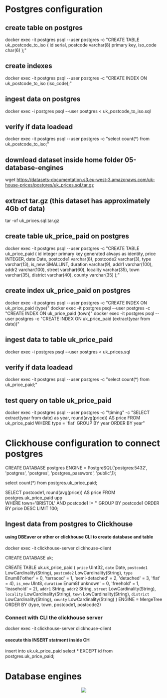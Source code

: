 # Postgres configuration 

## create table on postgres
docker exec -it postgres psql --user postgres -c "CREATE TABLE uk_postcode_to_iso
(
        id serial,
    	postcode varchar(8) primary key,
    	iso_code char(6)
);"

## create indexes
docker exec -it postgres psql --user postgres -c "CREATE INDEX ON uk_postcode_to_iso (iso_code);"

## ingest data on postgres
docker exec -i postgres psql --user postgres < uk_postcode_to_iso.sql

## verify if data loadead
docker exec -it postgres psql --user postgres -c "select count(*) from uk_postcode_to_iso;"


## download dataset inside home folder 05-database-engines
wget https://datasets-documentation.s3.eu-west-3.amazonaws.com/uk-house-prices/postgres/uk_prices.sql.tar.gz

## extract tar.gz (this dataset has approximately 4Gb of data)
tar -xf uk_prices.sql.tar.gz 

## create table uk_price_paid on postgres
docker exec -it postgres psql --user postgres -c "CREATE TABLE uk_price_paid
(
   id integer primary key generated always as identity,
   price INTEGER,
   date Date,
   postcode1 varchar(8),
   postcode2 varchar(3),
   type varchar(13),
   is_new SMALLINT,
   duration varchar(9),
   addr1 varchar(100),
   addr2 varchar(100),
   street varchar(60),
   locality varchar(35),
   town varchar(35),
   district varchar(40),
   county varchar(35)
);"

## create index uk_price_paid on postgres
docker exec -it postgres psql --user postgres -c "CREATE INDEX ON uk_price_paid (type)"
docker exec -it postgres psql --user postgres -c "CREATE INDEX ON uk_price_paid (town)"
docker exec -it postgres psql --user postgres -c "CREATE INDEX ON uk_price_paid (extract(year from date))"

## ingest data to table uk_price_paid
docker exec -i postgres psql --user postgres < uk_prices.sql

## verify if data loadead
docker exec -it postgres psql --user postgres -c "select count(*) from uk_price_paid;"


## test query on table uk_price_paid
docker exec -it postgres psql --user postgres -c  "\timing" -c "SELECT
	extract(year from date) as year,
	round(avg(price)) AS price
FROM uk_price_paid
WHERE type = 'flat'
GROUP BY year
ORDER BY year"


# Clickhouse configuration to connect postgres

CREATE DATABASE postgres
ENGINE = PostgreSQL('postgres:5432', 'postgres', 'postgres', 'postgres_password', 'public',1);

select count(*) from postgres.uk_price_paid;

SELECT
      postcode1,
      round(avg(price)) AS price
FROM postgres.uk_price_paid upp  
WHERE town='BRISTOL' AND postcode1 != ''
GROUP BY postcode1
ORDER BY price DESC LIMIT 100;

## Ingest data from postgres to Clickhouse

#### using DBEaver or other or clickhouse CLI to create database and table 
docker exec -it clickhouse-server clickhouse-client 

CREATE DATABASE uk;

CREATE TABLE uk.uk_price_paid
(
   `price` UInt32,
   `date` Date,
   `postcode1` LowCardinality(String),
   `postcode2` LowCardinality(String),
   `type` Enum8('other' = 0, 'terraced' = 1, 'semi-detached' = 2, 'detached' = 3, 'flat' = 4),
   `is_new` UInt8,
   `duration` Enum8('unknown' = 0, 'freehold' = 1, 'leasehold' = 2),
   `addr1` String,
   `addr2` String,
   `street` LowCardinality(String),
   `locality` LowCardinality(String),
   `town` LowCardinality(String),
   `district` LowCardinality(String),
   `county` LowCardinality(String)
)
ENGINE = MergeTree
ORDER BY (type, town, postcode1, postcode2)

### Connect with CLI the clickhouse server 
docker exec -it clickhouse-server clickhouse-client 

#### execute this INSERT statment inside CH
insert into uk.uk_price_paid select * EXCEPT id from postgres.uk_price_paid;



# Database engines
<p align="center">
  <a href="" rel="noopener">
    <img src="https://github.com/owshq-plumbers/series-clickhouse/blob/main/images/VD05.png"
 </a>
</p>
<div align="center">



